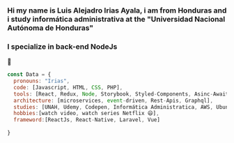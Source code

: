 ### Hi my name is Luis Alejadro Irias Ayala, i am from Honduras and i study informática administrativa at the "Universidad Nacional Autónoma de Honduras"
### I specialize in back-end NodeJs

👋





```javascript
const Data = {
  pronouns: "Irias",
  code: [Javascript, HTML, CSS, PHP],
  tools: [React, Redux, Node, Storybook, Styled-Components, Asinc-Await, Promises, ES6],
  architecture: [microservices, event-driven, Rest-Apis, Graphql],
  studies: [UNAH, Udemy, Codepen, Informática Administratica, AWS, Ubuntu Termninal],
  hobbies:[watch video, watch series Netflix 😄],
  frameword:[ReactJs, React-Native, Laravel, Vue]
 
}
```




<!--
**lairias/lairias** is a ✨ _special_ ✨ repository because its `README.md` (this file) appears on your GitHub profile.

Here are some ideas to get you started:

- 🔭 I’m currently working on ...
- 🌱 I’m currently learning ...
- 👯 I’m looking to collaborate on ...
- 🤔 I’m looking for help with ...
- 💬 Ask me about ...
- 📫 How to reach me: ...
- 😄 Pronouns: ...
- ⚡ Fun fact: ...
-->
